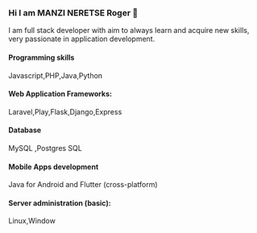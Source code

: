 ### Hi I am MANZI NERETSE Roger 👋
I am full stack developer 
with aim to always learn and
acquire new skills, very
passionate in application
development.

#### Programming skills
Javascript,PHP,Java,Python
#### Web Application Frameworks:
Laravel,Play,Flask,Django,Express
#### Database
MySQL ,Postgres SQL
#### Mobile Apps development
Java for Android and Flutter (cross-platform)
#### Server administration (basic):
Linux,Window
